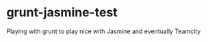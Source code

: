 grunt-jasmine-test
==================

Playing with grunt to play nice with Jasmine and eventually Teamcity